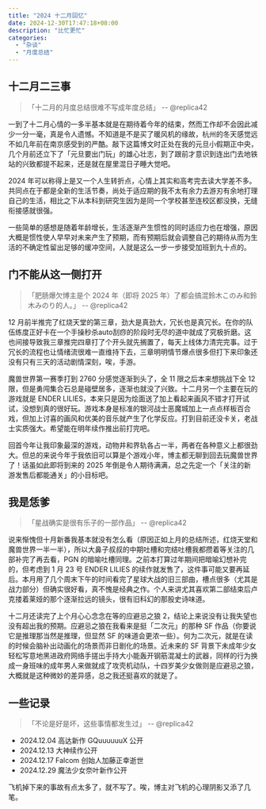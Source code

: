 ```yaml
---
title: "2024 十二月回忆"
date: 2024-12-30T17:47:18+08:00
description: "比忙更忙"
categories:
  - "杂谈"
  - "月度总结"
---
```


## 十二月二三事

> 「十二月的月度总结很难不写成年度总结」 -- @replica42

一到了十二月心情的一多半基本就是在期待着今年的结束，然而工作却不会因此减少一分一毫，真是令人遗憾。不知道是不是买了暖风机的缘故，杭州的冬天感觉远不如几年前在南京感受到的严酷。敲下这篇博文时正处在我的元旦小假期正中央，几个月前还立下了「元旦要出门玩」的雄心壮志，到了跟前才意识到连出门去地铁站的兴致都提不起来，还是就在屋里混日子睡大觉吧。

2024 年可以称得上是又一个人生转折点，心情上其实和高考完去读大学差不多。共同点在于都是全新的生活节奏，尚处于适应期的我不太有余力去游刃有余地打理自己的生活，相比之下从本科到研究生因为是同一个学校甚至连校区都没换，无缝衔接感就很强。

一些简单的感想是随着年龄增长，生活逐渐产生惯性的同时适应力也在增强，原因大概是惯性使人早早对未来产生了预期，而有预期后就会调整自己的期待从而为生活的不确定性留出足够的缓冲空间，人就是这么一步一步接受加班到九十点的。

## 门不能从这一侧打开

> 「肥肠爆欠博主是个 2024 年（即将 2025 年）了都会搞混鈴木このみ和鈴木みのり的人。」 -- @replica42

12 月前半推完了红烧天堂的第三章，劲大是真劲大，冗长也是真冗长。在你的队伍练度正好卡在一个手操秒杀auto刮痧的阶段时无尽的道中就成了究极折磨。这也间接导致我三章推完四章打了个开头就先搁置了，每天上线体力清完完事。过于冗长的流程也让情绪流很难一直维持下去，三章明明情节爆点很多但打下来印象还没有只有三天的活动剧情深刻，唉，手游。

魔兽世界第一赛季打到 2760 分感觉逐渐到头了，全 11 限之后本来想挑战下全 12 限，但是勇闯集合石总是碰壁居多，逐渐也就没了兴致。十二月另一个主要在玩的游戏就是 ENDER LILIES，本来只是因为烩面送了加上看起来画风不错才打开试试，没想到真的很好玩。游戏本身是标准的银河战士恶魔城加上一点点样板百合戏，但加上讨喜的画风和优美的音乐就产生了化学反应。打到目前还没卡关，老战士实质强大。希望能在明年续作推出前打完吧。

回首今年让我印象最深的游戏，动物井和界轨各占一半，两者在各种意义上都很劲大。但总的来说今年于我依旧可以算是个游戏小年，博主都无聊到回去玩魔兽世界了！话虽如此即将到来的 2025 年倒是令人期待满满，总之先定一个「关注的新游发售后都能通关」的小目标吧。

## 我是恁爹

> 「星战确实是很有乐子的一部作品」 -- @replica42

说来惭愧但十月新番我基本就没有怎么看（原因正如上月的总结所述，红烧天堂和魔兽世界一半一半），所以大鼻子叔叔的中期吐槽和完结吐槽我都攒着等关注的几部补完了再去看，PGN 的暗喻吐槽同理。之前本打算过年期间把暗喻幻想补完的，但考虑到 1 月 23 号 ENDER LILIES 的续作就发售了，这件事可能又要再延后。本月用了几个周末下午的时间看完了星球大战的旧三部曲，槽点很多（尤其是战力部分）但确实很好看，真不愧是经典之作。个人来讲尤其喜欢第二部结束后卢克搂着莱娅的那个逐渐拉远的镜头，很有旧科幻的那股史诗味道。

十二月还读完了上个月心心念念在等的应避忌之狼 2，结论上来说没有让我失望也没有超出我的预期。应避忌之狼在我看来是挺「二次元」的那种 SF 作品（你要说它是推理那当然是推理，但显然 SF 的味道会更浓一些）。何为二次元，就是在读的时候会脑补出动画化的场景而非日剧化的场景。近未来的 SF 背景下未成年少女轻松写意地黑进政府网络手搓出手持大小能轰开钢筋混凝土的武器，同样的行为换成一身班味的成年男人来做就成了攻壳机动队，十四岁美少女做则是应避忌之狼，大概就是这种微妙的差异感，总之我还挺喜欢的就是了。

## 一些记录

> 「不论是好是坏，这些事情都发生过」 -- @replica42

* 2024.12.04 高达新作 GQuuuuuuX 公开
* 2024.12.13 大神续作公开
* 2024.12.17 Falcom 创始人加藤正幸逝世
* 2024.12.29 魔法少女奈叶新作公开

飞机掉下来的事故有点太多了，就不写了。唉，博主对飞机的心理阴影又添了几笔。

